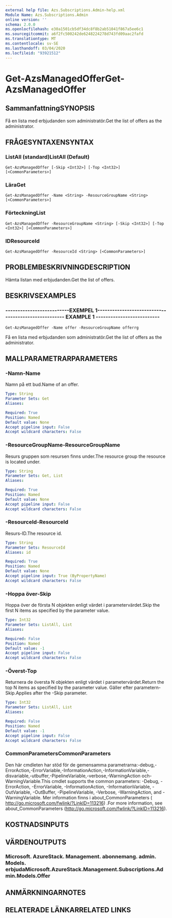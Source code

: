 ```yaml
---
external help file: Azs.Subscriptions.Admin-help.xml
Module Name: Azs.Subscriptions.Admin
online version: ''
schema: 2.0.0
ms.openlocfilehash: e30a1501cb5df34dc8f8b2ab51041f867a5ee6c1
ms.sourcegitcommit: a6f2fc500242de6248224278d743fd09aac2fafd
ms.translationtype: MT
ms.contentlocale: sv-SE
ms.lasthandoff: 03/04/2020
ms.locfileid: "93921512"
---
```

# <span data-ttu-id="d30f5-101">Get-AzsManagedOffer</span><span class="sxs-lookup"><span data-stu-id="d30f5-101">Get-AzsManagedOffer</span></span>

## <span data-ttu-id="d30f5-102">Sammanfattning</span><span class="sxs-lookup"><span data-stu-id="d30f5-102">SYNOPSIS</span></span>
<span data-ttu-id="d30f5-103">Få en lista med erbjudanden som administratör.</span><span class="sxs-lookup"><span data-stu-id="d30f5-103">Get the list of offers as the administrator.</span></span>

## <span data-ttu-id="d30f5-104">FRÅGESYNTAXEN</span><span class="sxs-lookup"><span data-stu-id="d30f5-104">SYNTAX</span></span>

### <span data-ttu-id="d30f5-105">ListAll (standard)</span><span class="sxs-lookup"><span data-stu-id="d30f5-105">ListAll (Default)</span></span>
```
Get-AzsManagedOffer [-Skip <Int32>] [-Top <Int32>] [<CommonParameters>]
```

### <span data-ttu-id="d30f5-106">Lära</span><span class="sxs-lookup"><span data-stu-id="d30f5-106">Get</span></span>
```
Get-AzsManagedOffer -Name <String> -ResourceGroupName <String> [<CommonParameters>]
```

### <span data-ttu-id="d30f5-107">Förteckning</span><span class="sxs-lookup"><span data-stu-id="d30f5-107">List</span></span>
```
Get-AzsManagedOffer -ResourceGroupName <String> [-Skip <Int32>] [-Top <Int32>] [<CommonParameters>]
```

### <span data-ttu-id="d30f5-108">ID</span><span class="sxs-lookup"><span data-stu-id="d30f5-108">ResourceId</span></span>
```
Get-AzsManagedOffer -ResourceId <String> [<CommonParameters>]
```

## <span data-ttu-id="d30f5-109">PROBLEMBESKRIVNING</span><span class="sxs-lookup"><span data-stu-id="d30f5-109">DESCRIPTION</span></span>
<span data-ttu-id="d30f5-110">Hämta listan med erbjudanden.</span><span class="sxs-lookup"><span data-stu-id="d30f5-110">Get the list of offers.</span></span>

## <span data-ttu-id="d30f5-111">BESKRIVS</span><span class="sxs-lookup"><span data-stu-id="d30f5-111">EXAMPLES</span></span>

### <span data-ttu-id="d30f5-112">--------------------------EXEMPEL 1--------------------------</span><span class="sxs-lookup"><span data-stu-id="d30f5-112">-------------------------- EXAMPLE 1 --------------------------</span></span>
```
Get-AzsManagedOffer -Name offer -ResourceGroupName offerrg
```

<span data-ttu-id="d30f5-113">Få en lista med erbjudanden som administratör.</span><span class="sxs-lookup"><span data-stu-id="d30f5-113">Get the list of offers as the administrator.</span></span>

## <span data-ttu-id="d30f5-114">MALLPARAMETRAR</span><span class="sxs-lookup"><span data-stu-id="d30f5-114">PARAMETERS</span></span>

### <span data-ttu-id="d30f5-115">-Namn</span><span class="sxs-lookup"><span data-stu-id="d30f5-115">-Name</span></span>
<span data-ttu-id="d30f5-116">Namn på ett bud.</span><span class="sxs-lookup"><span data-stu-id="d30f5-116">Name of an offer.</span></span>

```yaml
Type: String
Parameter Sets: Get
Aliases: 

Required: True
Position: Named
Default value: None
Accept pipeline input: False
Accept wildcard characters: False
```

### <span data-ttu-id="d30f5-117">-ResourceGroupName</span><span class="sxs-lookup"><span data-stu-id="d30f5-117">-ResourceGroupName</span></span>
<span data-ttu-id="d30f5-118">Resurs gruppen som resursen finns under.</span><span class="sxs-lookup"><span data-stu-id="d30f5-118">The resource group the resource is located under.</span></span>

```yaml
Type: String
Parameter Sets: Get, List
Aliases: 

Required: True
Position: Named
Default value: None
Accept pipeline input: False
Accept wildcard characters: False
```

### <span data-ttu-id="d30f5-119">-ResourceId</span><span class="sxs-lookup"><span data-stu-id="d30f5-119">-ResourceId</span></span>
<span data-ttu-id="d30f5-120">Resurs-ID.</span><span class="sxs-lookup"><span data-stu-id="d30f5-120">The resource id.</span></span>

```yaml
Type: String
Parameter Sets: ResourceId
Aliases: id

Required: True
Position: Named
Default value: None
Accept pipeline input: True (ByPropertyName)
Accept wildcard characters: False
```

### <span data-ttu-id="d30f5-121">-Hoppa över</span><span class="sxs-lookup"><span data-stu-id="d30f5-121">-Skip</span></span>
<span data-ttu-id="d30f5-122">Hoppa över de första N objekten enligt värdet i parametervärdet.</span><span class="sxs-lookup"><span data-stu-id="d30f5-122">Skip the first N items as specified by the parameter value.</span></span>

```yaml
Type: Int32
Parameter Sets: ListAll, List
Aliases: 

Required: False
Position: Named
Default value: -1
Accept pipeline input: False
Accept wildcard characters: False
```

### <span data-ttu-id="d30f5-123">-Överst</span><span class="sxs-lookup"><span data-stu-id="d30f5-123">-Top</span></span>
<span data-ttu-id="d30f5-124">Returnera de översta N objekten enligt värdet i parametervärdet.</span><span class="sxs-lookup"><span data-stu-id="d30f5-124">Return the top N items as specified by the parameter value.</span></span>
<span data-ttu-id="d30f5-125">Gäller efter parametern-Skip.</span><span class="sxs-lookup"><span data-stu-id="d30f5-125">Applies after the -Skip parameter.</span></span>

```yaml
Type: Int32
Parameter Sets: ListAll, List
Aliases: 

Required: False
Position: Named
Default value: -1
Accept pipeline input: False
Accept wildcard characters: False
```

### <span data-ttu-id="d30f5-126">CommonParameters</span><span class="sxs-lookup"><span data-stu-id="d30f5-126">CommonParameters</span></span>
<span data-ttu-id="d30f5-127">Den här cmdleten har stöd för de gemensamma parametrarna:-debug,-ErrorAction,-ErrorVariable,-InformationAction,-InformationVariable,-disvariable,-utbuffer,-PipelineVariable,-verbose,-WarningAction och-WarningVariable.</span><span class="sxs-lookup"><span data-stu-id="d30f5-127">This cmdlet supports the common parameters: -Debug, -ErrorAction, -ErrorVariable, -InformationAction, -InformationVariable, -OutVariable, -OutBuffer, -PipelineVariable, -Verbose, -WarningAction, and -WarningVariable.</span></span> <span data-ttu-id="d30f5-128">Mer information finns i about_CommonParameters ( http://go.microsoft.com/fwlink/?LinkID=113216) .</span><span class="sxs-lookup"><span data-stu-id="d30f5-128">For more information, see about_CommonParameters (http://go.microsoft.com/fwlink/?LinkID=113216).</span></span>

## <span data-ttu-id="d30f5-129">KOSTNADS</span><span class="sxs-lookup"><span data-stu-id="d30f5-129">INPUTS</span></span>

## <span data-ttu-id="d30f5-130">VÄRDEN</span><span class="sxs-lookup"><span data-stu-id="d30f5-130">OUTPUTS</span></span>

### <span data-ttu-id="d30f5-131">Microsoft. AzureStack. Management. abonnemang. admin. Models. erbjuda</span><span class="sxs-lookup"><span data-stu-id="d30f5-131">Microsoft.AzureStack.Management.Subscriptions.Admin.Models.Offer</span></span>

## <span data-ttu-id="d30f5-132">ANMÄRKNINGAR</span><span class="sxs-lookup"><span data-stu-id="d30f5-132">NOTES</span></span>

## <span data-ttu-id="d30f5-133">RELATERADE LÄNKAR</span><span class="sxs-lookup"><span data-stu-id="d30f5-133">RELATED LINKS</span></span>

